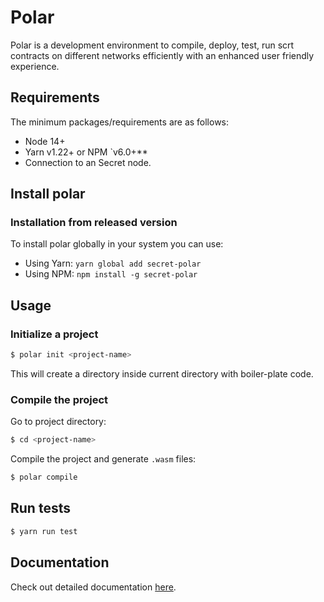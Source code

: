# Polar

Polar is a development environment to compile, deploy, test, run scrt contracts on different networks efficiently with an enhanced user friendly experience.

## Requirements

The minimum packages/requirements are as follows:
 
- Node 14+
- Yarn v1.22+ or NPM `v6.0+**
- Connection to an Secret node. 

## Install polar

### Installation from released version
To install polar globally in your system you can use:
  - Using Yarn: `yarn global add secret-polar`
  - Using NPM: `npm install -g secret-polar`

## Usage

### Initialize a project

```bash
$ polar init <project-name>
```

This will create a directory <project-name> inside current directory with boiler-plate code.

### Compile the project

Go to project directory:

```bash
$ cd <project-name>
```

Compile the project and generate `.wasm` files:

```bash
$ polar compile
```

## Run tests

```bash
$ yarn run test
```

## Documentation

Check out detailed documentation [here](https://docs.arufaresearch.com/).
